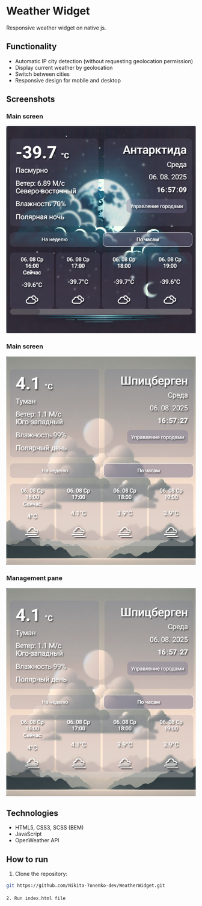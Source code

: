 # Weather Widget

Responsive weather widget on native js.

## Functionality
- Automatic IP city detection (without requesting geolocation permission)
- Display current weather by geolocation
- Switch between cities
- Responsive design for mobile and desktop

## Screenshots

### Main screen
![Screenshot 1](./screenshots/main-screen.png)

### Main screen
![Screenshot 2](./screenshots/main-screen2.png)

### Management pane
![Screenshot 2](./screenshots/main-screen2.png)

## Technologies
- HTML5, CSS3, SCSS (BEM)
- JavaScript
- OpenWeather API

## How to run
1. Clone the repository:
```bash
git https://github.com/Nikita-7onenko-dev/WeatherWidget.git

2. Run index.html file
